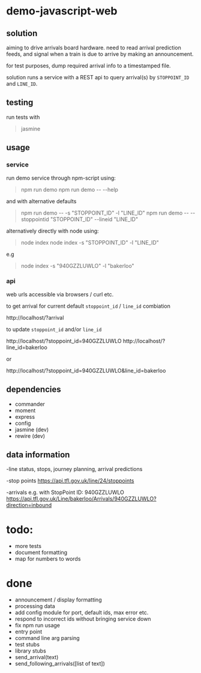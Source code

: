 # demo-javascript-web

## solution
aiming to drive arrivals board hardware. need to read arrival prediction feeds, and signal when a train is due to arrive by making an announcement. 

for test purposes, dump required arrival info to a timestamped file.

solution runs a service with a REST api to query arrival(s) by `STOPPOINT_ID` and `LINE_ID`.

## testing
run tests with

  > jasmine

## usage

### service
run demo service through npm-script using:

  > npm run demo
  > npm run demo -- --help

and with alternative defaults

  > npm run demo -- -s "STOPPOINT_ID" -l "LINE_ID"
  > npm run demo -- --stoppointid "STOPPOINT_ID" --lineid "LINE_ID"

alternatively directly with node using:

  > node index
  > node index -s "STOPPOINT_ID" -l "LINE_ID"

e.g
  > node index -s "940GZZLUWLO" -l "bakerloo"

### api
web urls accessible via browsers / curl etc.

to get arrival for current default `stoppoint_id` / `line_id` combiation

  http://localhost/?arrival

to update `stoppoint_id` and/or `line_id`

  http://localhost/?stoppoint_id=940GZZLUWLO
  http://localhost/?line_id=bakerloo

or

  http://localhost/?stoppoint_id=940GZZLUWLO&line_id=bakerloo

## dependencies
- commander
- moment
- express
- config
- jasmine (dev)
- rewire (dev)

## data information
-line status, stops, journey planning, arrival predictions

-stop points
  https://api.tfl.gov.uk/line/24/stoppoints

-arrivals e.g.
with StopPoint ID: 940GZZLUWLO
  https://api.tfl.gov.uk/Line/bakerloo/Arrivals/940GZZLUWLO?direction=inbound

# todo:
- more tests
- document formatting
- map for numbers to words

# done
- announcement / display formatting
- processing data
- add config module for port, default ids, max error etc.
- respond to incorrect ids without bringing service down
- fix npm run usage
- entry point
- command line arg parsing
- test stubs
- library stubs
 - send_arrival(text)
 - send_following_arrivals([list of text])

